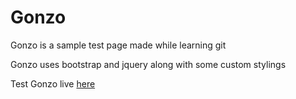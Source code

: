 
# Gonzo

Gonzo is a sample test page made while learning git 

Gonzo uses bootstrap and jquery along with some custom stylings 

Test Gonzo live [here]('http://tutor.parseapp.com/')


